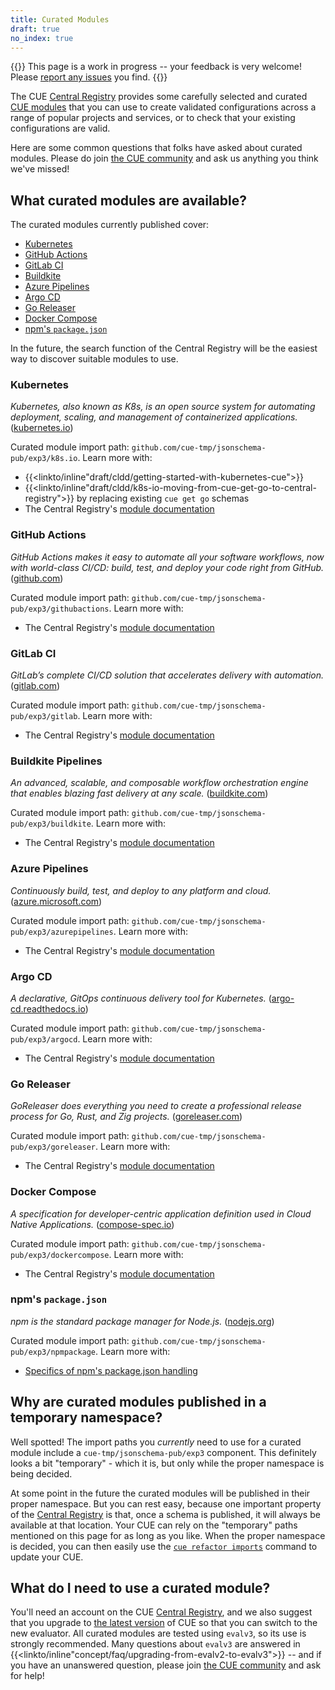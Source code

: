 ```yaml
---
title: Curated Modules
draft: true
no_index: true
---
```


{{<warning>}}
This page is a work in progress -- your feedback is very welcome!
Please
[report any issues](https://github.com/cue-lang/cue/issues/new?labels=Triage,NeedsInvestigation,cuelang.org&title=cuelang.org:%20&body=%23%23%23+What+page+were+you+looking+at%3F%0A%0Ahttp%3A%2F%2Ftip.cuelang.org%2Fdocs%2Fdraft%2Fcldd%2Fcurated-modules-faq%2F%0A%0A%23%23%23+What+did+you+do%3F%0A%0A%0A%0A%23%23%23+What+did+you+expect%3F%0A%0A%0A%0A%23%23%23+What+did+you+see+instead%3F%0A%0A)
you find.
{{</warning>}}

The CUE [Central Registry](https://registry.cue.works)
provides some carefully selected and curated
[CUE modules]({{<relref"docs/concept/modules">}}) that you can use to
create validated configurations across a range of popular projects and
services, or to check that your existing configurations are valid.

Here are some common questions that folks have asked about curated modules.
Please do join [the CUE community]({{<relref"community">}}) and ask us anything
you think we've missed!

## What curated modules are available?

The curated modules currently published cover:
- [Kubernetes](#kubernetes)
- [GitHub Actions](#github-actions)
- [GitLab CI](#gitlab-ci)
- [Buildkite](#buildkite)
- [Azure Pipelines](#azure-pipelines)
- [Argo CD](#argo-cd)
- [Go Releaser](#go-releaser)
- [Docker Compose](#docker-compose)
- [npm's `package.json`](#npms-packagejson)

In the future, the search function of the Central Registry will be the easiest
way to discover suitable modules to use.

### Kubernetes
*Kubernetes, also known as K8s, is an open source system for automating deployment, scaling, and management of containerized applications.*
([kubernetes.io](https://kubernetes.io/))

Curated module import path: `github.com/cue-tmp/jsonschema-pub/exp3/k8s.io`.
Learn more with:
- {{<linkto/inline"draft/cldd/getting-started-with-kubernetes-cue">}}
- {{<linkto/inline"draft/cldd/k8s-io-moving-from-cue-get-go-to-central-registry">}} by replacing existing `cue get go` schemas
- The Central Registry's [module documentation](https://registry.cue.works/docs/github.com/cue-tmp/jsonschema-pub/exp3/k8s.io@v0.1.0)

### GitHub Actions
*GitHub Actions makes it easy to automate all your software workflows, now with world-class CI/CD: build, test, and deploy your code right from GitHub.*
([github.com](https://github.com/features/actions))

Curated module import path: `github.com/cue-tmp/jsonschema-pub/exp3/githubactions`.
Learn more with:
- The Central Registry's [module documentation](https://registry.cue.works/docs/github.com/cue-tmp/jsonschema-pub/exp3/githubactions@v0.6.0)

### GitLab CI
*GitLab’s complete CI/CD solution that accelerates delivery with automation.*
([gitlab.com](https://about.gitlab.com/solutions/continuous-integration/))

Curated module import path: `github.com/cue-tmp/jsonschema-pub/exp3/gitlab`.
Learn more with:
- The Central Registry's [module documentation](https://registry.cue.works/docs/github.com/cue-tmp/jsonschema-pub/exp3/gitlab@v0.2.0)

### Buildkite Pipelines
*An advanced, scalable, and composable workflow orchestration engine that enables blazing fast delivery at any scale.*
([buildkite.com](https://buildkite.com/))

Curated module import path: `github.com/cue-tmp/jsonschema-pub/exp3/buildkite`.
Learn more with:
- The Central Registry's [module documentation](https://registry.cue.works/docs/github.com/cue-tmp/jsonschema-pub/exp3/buildkite@v0.0.0)

### Azure Pipelines
*Continuously build, test, and deploy to any platform and cloud.*
([azure.microsoft.com](https://azure.microsoft.com/en-us/products/devops/pipelines/))

Curated module import path: `github.com/cue-tmp/jsonschema-pub/exp3/azurepipelines`.
Learn more with:
- The Central Registry's [module documentation](https://registry.cue.works/docs/github.com/cue-tmp/jsonschema-pub/exp3/azurepipelines@v0.0.0)

### Argo CD
*A declarative, GitOps continuous delivery tool for Kubernetes.*
([argo-cd.readthedocs.io](https://argo-cd.readthedocs.io/en/stable/))

Curated module import path: `github.com/cue-tmp/jsonschema-pub/exp3/argocd`.
Learn more with:
- The Central Registry's [module documentation](https://registry.cue.works/docs/github.com/cue-tmp/jsonschema-pub/exp3/argocd@v0.0.0)

### Go Releaser
*GoReleaser does everything you need to create a professional release process for Go, Rust, and Zig projects.*
([goreleaser.com](https://goreleaser.com/))

Curated module import path: `github.com/cue-tmp/jsonschema-pub/exp3/goreleaser`.
Learn more with:
- The Central Registry's [module documentation](https://registry.cue.works/docs/github.com/cue-tmp/jsonschema-pub/exp3/goreleaser@v0.1.0)

### Docker Compose
*A specification for developer-centric application definition used in Cloud Native Applications.*
([compose-spec.io](https://compose-spec.io/))

Curated module import path: `github.com/cue-tmp/jsonschema-pub/exp3/dockercompose`.
Learn more with:
- The Central Registry's [module documentation](https://registry.cue.works/docs/github.com/cue-tmp/jsonschema-pub/exp3/dockercompose@v0.0.0)

### npm's `package.json`
*npm is the standard package manager for Node.js.*
([nodejs.org](https://nodejs.org/en/learn/getting-started/an-introduction-to-the-npm-package-manager))

Curated module import path: `github.com/cue-tmp/jsonschema-pub/exp3/npmpackage`.
Learn more with:
- [Specifics of npm's package.json handling](https://docs.npmjs.com/cli/v11/configuring-npm/package-json)
<!-- TODO: link to Central Registry when docs pages don't break on modules that have dependencies. -->

## Why are curated modules published in a temporary namespace?

Well spotted! The import paths you *currently* need to use for a curated module
include a `cue-tmp/jsonschema-pub/exp3` component.
This definitely looks a bit
"temporary" - which it is, but only while the proper namespace is being
decided.

At some point in the future the curated modules will be published in
their proper namespace. But you can rest easy, because one important property
of the
[Central Registry](https://registry.cue.works)
is that, once a schema is published, it will always be available at that
location. Your CUE can rely on the "temporary" paths mentioned on this page for
as long as you like. When the proper namespace is decided, you can then easily
use the
[`cue refactor imports`]({{<relref"docs/reference/command/cue-help-refactor-imports">}})
command to update your CUE.

## What do I need to use a curated module?

You'll need an account on the CUE
[Central Registry](https://registry.cue.works), and we also suggest
that you upgrade to
[the latest version]({{<relref"docs/introduction/installation">}})
of CUE so that you can switch to the new evaluator.
All curated modules are tested using `evalv3`, so its use is strongly recommended.
Many questions about `evalv3` are answered in
{{<linkto/inline"concept/faq/upgrading-from-evalv2-to-evalv3">}} -- and if you
have an unanswered question, please join
[the CUE community]({{<relref"community">}}) and ask for help!
